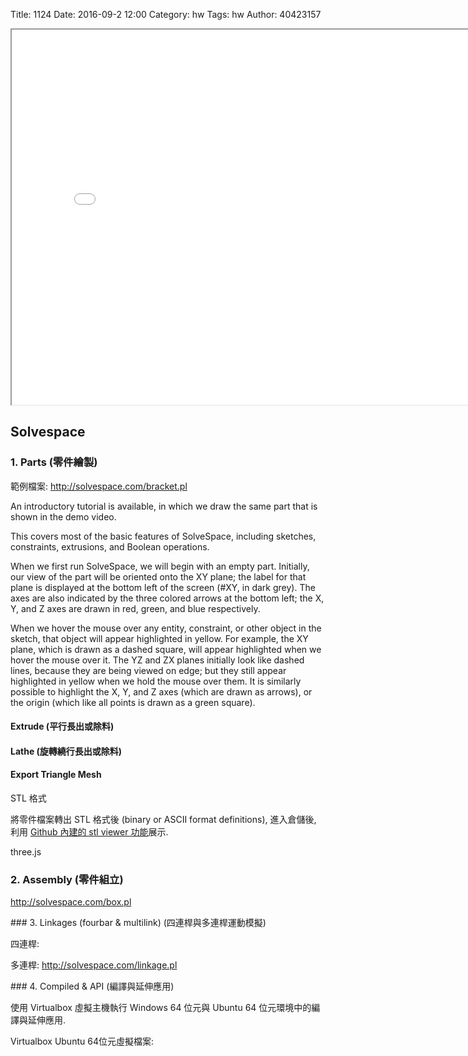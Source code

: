 Title: 1124
Date: 2016-09-2 12:00
Category: hw
Tags: hw
Author: 40423157



<!-- PELICAN_END_SUMMARY -->

<iframe src="./../data/40423157.html" width="800"height="600"></iframe>


## Solvespace

### 1. Parts (零件繪製)
<p>範例檔案: <a href="http://solvespace.com/bracket.pl">http://solvespace.com/bracket.pl</a></p>
<p>An introductory tutorial is available, in which we draw the same part that is shown in the demo video.</p> 
<p>This covers most of the basic features of SolveSpace, including sketches, constraints, extrusions, and Boolean operations.</p>
<p>When we first run SolveSpace, we will begin with an empty part. Initially, our view of the part will be oriented onto the XY plane; the label for that plane is displayed at the bottom left of the screen (#XY, in dark grey). The axes are also indicated by the three colored arrows at the bottom left; the X, Y, and Z axes are drawn in red, green, and blue respectively.</p>
<p>When we hover the mouse over any entity, constraint, or other object in the sketch, that object will appear highlighted in yellow. For example, the XY plane, which is drawn as a dashed square, will appear highlighted when we hover the mouse over it. The YZ and ZX planes initially look like dashed lines, because they are being viewed on edge; but they still appear highlighted in yellow when we hold the mouse over them. It is similarly possible to highlight the X, Y, and Z axes (which are drawn as arrows), or the origin (which like all points is drawn as a green square).</p>

#### Extrude (平行長出或除料)

#### Lathe (旋轉繞行長出或除料)

#### Export Triangle Mesh

STL 格式

<p>將零件檔案轉出 STL 格式後 (binary or ASCII format definitions), 進入倉儲後, 利用 <a href="https://help.github.com/articles/3d-file-viewer/">Github 內建的 stl viewer 功能</a>展示.</p>

three.js

### 2. Assembly (零件組立)
<p><a href="http://solvespace.com/box.pl">http://solvespace.com/box.pl</a></p>
### 3. Linkages (fourbar &amp; multilink) (四連桿與多連桿運動模擬)
<p>四連桿:</p>
<p>多連桿:  <a href="http://solvespace.com/linkage.pl">http://solvespace.com/linkage.pl</a></p>
### 4. Compiled &amp; API (編譯與延伸應用)
<p>使用 Virtualbox 虛擬主機執行 Windows 64 位元與 Ubuntu 64 位元環境中的編譯與延伸應用.</p>
<p>Virtualbox Ubuntu 64位元虛擬檔案: <a 

